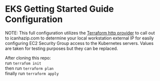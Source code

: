 # EKS Getting Started Guide Configuration

NOTE: This full configuration utilizes the [Terraform http provider](https://www.terraform.io/docs/providers/http/index.html) to call out to icanhazip.com to determine your local workstation external IP for easily configuring EC2 Security Group access to the Kubernetes servers.
Values are taken for testing purposes but they can be replaced. 

After cloning this repo: <br>
run ``terrafom init``<br>
then run ``terraform plan``<br>
finally run ``terraform apply``
